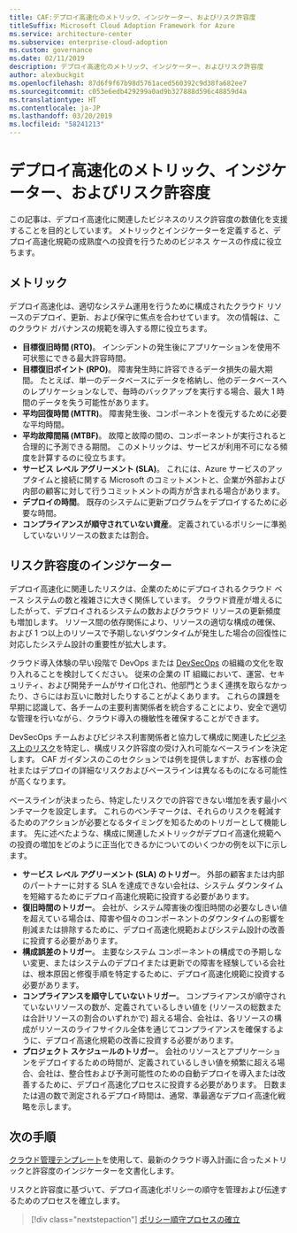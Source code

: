 ```yaml
---
title: CAF:デプロイ高速化のメトリック、インジケーター、およびリスク許容度
titleSuffix: Microsoft Cloud Adoption Framework for Azure
ms.service: architecture-center
ms.subservice: enterprise-cloud-adoption
ms.custom: governance
ms.date: 02/11/2019
description: デプロイ高速化のメトリック、インジケーター、およびリスク許容度
author: alexbuckgit
ms.openlocfilehash: 87d6f9f67b98d5761aced560392c9d38fa682ee7
ms.sourcegitcommit: c053e6edb429299a0ad9b327888d596c48859d4a
ms.translationtype: HT
ms.contentlocale: ja-JP
ms.lasthandoff: 03/20/2019
ms.locfileid: "58241213"
---
```

# <a name="deployment-acceleration-metrics-indicators-and-risk-tolerance"></a>デプロイ高速化のメトリック、インジケーター、およびリスク許容度

この記事は、デプロイ高速化に関連したビジネスのリスク許容度の数値化を支援することを目的としています。 メトリックとインジケーターを定義すると、デプロイ高速化規範の成熟度への投資を行うためのビジネス ケースの作成に役立ちます。

## <a name="metrics"></a>メトリック

デプロイ高速化は、適切なシステム運用を行うために構成されたクラウド リソースのデプロイ、更新、および保守に焦点を合わせています。 次の情報は、このクラウド ガバナンスの規範を導入する際に役立ちます。

- **目標復旧時間 (RTO)**。 インシデントの発生後にアプリケーションを使用不可状態にできる最大許容時間。
- **目標復旧ポイント (RPO)**。 障害発生時に許容できるデータ損失の最大期間。 たとえば、単一のデータベースにデータを格納し、他のデータベースへのレプリケーションなしで、毎時のバックアップを実行する場合、最大 1 時間のデータを失う可能性があります。
- **平均回復時間 (MTTR)**。 障害発生後、コンポーネントを復元するために必要な平均時間。
- **平均故障間隔 (MTBF)**。 故障と故障の間の、コンポーネントが実行されると合理的に予測できる期間。 このメトリックは、サービスが利用不可になる頻度を計算するのに役立ちます。
- **サービス レベル アグリーメント (SLA)**。 これには、Azure サービスのアップタイムと接続に関する Microsoft のコミットメントと、企業が外部および内部の顧客に対して行うコミットメントの両方が含まれる場合があります。
- **デプロイの時間**。 既存のシステムに更新プログラムをデプロイするために必要な時間。
- **コンプライアンスが順守されていない資産**。 定義されているポリシーに準拠していないリソースの数または割合。

## <a name="risk-tolerance-indicators"></a>リスク許容度のインジケーター

デプロイ高速化に関連したリスクは、企業のためにデプロイされるクラウド ベース システムの数と複雑さに大きく関係しています。 クラウド資産が増えるにしたがって、デプロイされるシステムの数およびクラウド リソースの更新頻度も増加します。 リソース間の依存関係により、リソースの適切な構成の確保、および 1 つ以上のリソースで予期しないダウンタイムが発生した場合の回復性に対応したシステム設計の重要性が拡大します。

<!-- "en-us" location is required for the URL below. -->

クラウド導入体験の早い段階で DevOps または [DevSecOps](https://www.microsoft.com/en-us/securityengineering/devsecops) の組織の文化を取り入れることを検討してください。 従来の企業の IT 組織において、運営、セキュリティ、および開発チームがサイロ化され、他部門とうまく連携を取らなかったり、さらにはお互いに敵対したりすることがよくあります。 これらの課題を早期に認識して、各チームの主要利害関係者を統合することにより、安全で適切な管理を行いながら、クラウド導入の機敏性を確保することができます。

DevSecOps チームおよびビジネス利害関係者と協力して構成に関連した[ビジネス上のリスク](business-risks.md)を特定し、構成リスク許容度の受け入れ可能なベースラインを決定します。 CAF ガイダンスのこのセクションでは例を提供しますが、お客様の会社またはデプロイの詳細なリスクおよびベースラインは異なるものになる可能性が高くなります。

ベースラインが決まったら、特定したリスクでの許容できない増加を表す最小ベンチマークを設定します。 これらのベンチマークは、それらのリスクを軽減するためのアクションが必要となるタイミングを知るためのトリガーとして機能します。 先に述べたような、構成に関連したメトリックがデプロイ高速化規範への投資の増加をどのように正当化できるかについてのいくつかの例を以下に示します。

- **サービス レベル アグリーメント (SLA) のトリガー**。 外部の顧客または内部のパートナーに対する SLA を達成できない会社は、システム ダウンタイムを短縮するためにデプロイ高速化規範に投資する必要があります。
- **復旧時間のトリガー**。 会社が、システム障害後の復旧時間の必要なしきい値を超えている場合は、障害や個々のコンポーネントのダウンタイムの影響を削減または排除するために、デプロイ高速化規範およびシステム設計の改善に投資する必要があります。
- **構成誤差のトリガー**。 主要なシステム コンポーネントの構成での予期しない変更、またはシステムのデプロイまたは更新での障害を経験している会社は、根本原因と修復手順を特定するために、デプロイ高速化規範に投資する必要があります。  
- **コンプライアンスを順守していないトリガー**。 コンプライアンスが順守されていないリソースの数が、定義されているしきい値を (リソースの総数または合計リソースの割合のいずれかで) 超える場合、会社は、各リソースの構成がリソースのライフサイクル全体を通じてコンプライアンスを確保するように、デプロイ高速化規範の改善に投資する必要があります。
- **プロジェクト スケジュールのトリガー**。 会社のリソースとアプリケーションをデプロイするための時間が、定義されているしきい値を頻繁に超える場合、会社は、整合性および予測可能性のための自動デプロイを導入または改善するために、デプロイ高速化プロセスに投資する必要があります。 日数または週の数で測定されるデプロイ時間は、通常、準最適なデプロイ高速化戦略を示します。

## <a name="next-steps"></a>次の手順

[クラウド管理テンプレート](./template.md)を使用して、最新のクラウド導入計画に合ったメトリックと許容度のインジケーターを文書化します。

リスクと許容度に基づいて、デプロイ高速化ポリシーの順守を管理および伝達するためのプロセスを確立します。

> [!div class="nextstepaction"]
> [ポリシー順守プロセスの確立](compliance-processes.md)
